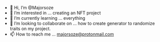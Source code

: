 - 👋 Hi, I’m @Majorsoze
- 👀 I’m interested in ... creating an NFT project
- 🌱 I’m currently learning ... everything
- 💞️ I’m looking to collaborate on ... how to create generator to randomize traits on my project. 
- 📫 How to reach me ... majorsoze@protonmail.com

<!---
Majorsoze/Majorsoze is a ✨ special ✨ repository because its `README.md` (this file) appears on your GitHub profile.
You can click the Preview link to take a look at your changes.
--->
